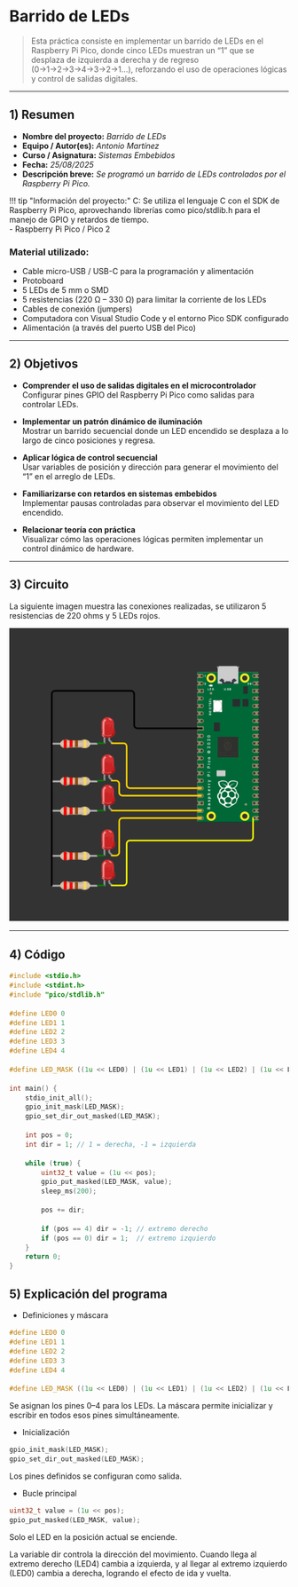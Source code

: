 #  Barrido de LEDs  

> Esta práctica consiste en implementar un barrido de LEDs en el Raspberry Pi Pico, donde cinco LEDs muestran un “1” que se desplaza de izquierda a derecha y de regreso (0→1→2→3→4→3→2→1…), reforzando el uso de operaciones lógicas y control de salidas digitales.  

---

## 1) Resumen

- **Nombre del proyecto:** _Barrido de LEDs_  
- **Equipo / Autor(es):** _Antonio Martínez_  
- **Curso / Asignatura:** _Sistemas Embebidos_  
- **Fecha:** _25/08/2025_  
- **Descripción breve:** _Se programó un barrido de LEDs controlados por el Raspberry Pi Pico._  

!!! tip "Información del proyecto:"
    C: Se utiliza el lenguaje C con el SDK de Raspberry Pi Pico, aprovechando librerías como pico/stdlib.h para el manejo de GPIO y retardos de tiempo.  
    - Raspberry Pi Pico / Pico 2  

### Material utilizado: 
- Cable micro-USB / USB-C para la programación y alimentación  
- Protoboard  
- 5 LEDs de 5 mm o SMD  
- 5 resistencias (220 Ω – 330 Ω) para limitar la corriente de los LEDs  
- Cables de conexión (jumpers)  
- Computadora con Visual Studio Code y el entorno Pico SDK configurado  
- Alimentación (a través del puerto USB del Pico)  

---

## 2) Objetivos

- **Comprender el uso de salidas digitales en el microcontrolador**  
Configurar pines GPIO del Raspberry Pi Pico como salidas para controlar LEDs.  

- **Implementar un patrón dinámico de iluminación**  
Mostrar un barrido secuencial donde un LED encendido se desplaza a lo largo de cinco posiciones y regresa.  

- **Aplicar lógica de control secuencial**  
Usar variables de posición y dirección para generar el movimiento del “1” en el arreglo de LEDs.  

- **Familiarizarse con retardos en sistemas embebidos**  
Implementar pausas controladas para observar el movimiento del LED encendido.  

- **Relacionar teoría con práctica**  
Visualizar cómo las operaciones lógicas permiten implementar un control dinámico de hardware.  

---

## 3) Circuito

La siguiente imagen muestra las conexiones realizadas, se utilizaron 5 resistencias de 220 ohms y 5 LEDs rojos.  

![Raspberry Pi Pico 2](../recursos/imgs/barrido.png)  


---

## 4) Código

```c
#include <stdio.h>
#include <stdint.h>
#include "pico/stdlib.h"

#define LED0 0
#define LED1 1
#define LED2 2
#define LED3 3
#define LED4 4

#define LED_MASK ((1u << LED0) | (1u << LED1) | (1u << LED2) | (1u << LED3) | (1u << LED4))

int main() {
    stdio_init_all();
    gpio_init_mask(LED_MASK);
    gpio_set_dir_out_masked(LED_MASK);

    int pos = 0;
    int dir = 1; // 1 = derecha, -1 = izquierda

    while (true) {
        uint32_t value = (1u << pos);
        gpio_put_masked(LED_MASK, value);
        sleep_ms(200);

        pos += dir;

        if (pos == 4) dir = -1; // extremo derecho
        if (pos == 0) dir = 1;  // extremo izquierdo
    }
    return 0;
}
```

## 5) Explicación del programa 
- Definiciones y máscara
```c
#define LED0 0
#define LED1 1
#define LED2 2
#define LED3 3
#define LED4 4

#define LED_MASK ((1u << LED0) | (1u << LED1) | (1u << LED2) | (1u << LED3) | (1u << LED4))
```
Se asignan los pines 0–4 para los LEDs. La máscara permite inicializar y escribir en todos esos pines simultáneamente.

- Inicialización
```c
gpio_init_mask(LED_MASK);
gpio_set_dir_out_masked(LED_MASK);
```
Los pines definidos se configuran como salida.

- Bucle principal
```c
uint32_t value = (1u << pos);
gpio_put_masked(LED_MASK, value);
```
Solo el LED en la posición actual se enciende.

La variable dir controla la dirección del movimiento.
Cuando llega al extremo derecho (LED4) cambia a izquierda, y al llegar al extremo izquierdo (LED0) cambia a derecha, logrando el efecto de ida y vuelta.